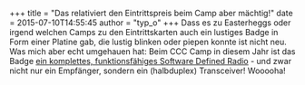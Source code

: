 +++
title = "Das relativiert den Eintrittspreis beim Camp aber mächtig!"
date = 2015-07-10T14:55:45
author = "typ_o"
+++
Dass es zu Easterheggs oder irgend welchen Camps zu den Eintrittskarten
auch ein lustiges Badge in Form einer Platine gab, die lustig blinken
oder piepen konnte ist nicht neu. Was mich aber echt umgehauen hat: Beim
CCC Camp in diesem Jahr ist das Badge [ein komplettes, funktionsfähiges
Software Defined Radio](https://rad1o.badge.events.ccc.de/) - und zwar
nicht nur ein Empfänger, sondern ein (halbduplex) Transceiver\!
Wooooha\!
